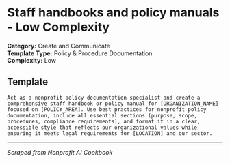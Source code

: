 # Staff handbooks and policy manuals - Low Complexity

**Category:** Create and Communicate  
**Template Type:** Policy & Procedure Documentation  
**Complexity:** Low

## Template

```
Act as a nonprofit policy documentation specialist and create a comprehensive staff handbook or policy manual for [ORGANIZATION_NAME] focused on [POLICY_AREA]. Use best practices for nonprofit policy documentation, include all essential sections (purpose, scope, procedures, compliance requirements), and format it in a clear, accessible style that reflects our organizational values while ensuring it meets legal requirements for [LOCATION] and our sector.
```

---
*Scraped from Nonprofit AI Cookbook*
